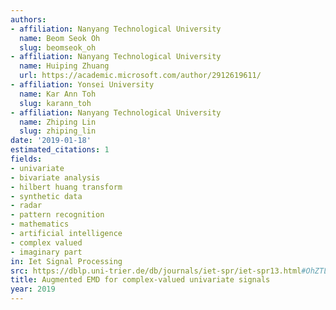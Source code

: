 ```yaml
---
authors:
- affiliation: Nanyang Technological University
  name: Beom Seok Oh
  slug: beomseok_oh
- affiliation: Nanyang Technological University
  name: Huiping Zhuang
  url: https://academic.microsoft.com/author/2912619611/
- affiliation: Yonsei University
  name: Kar Ann Toh
  slug: karann_toh
- affiliation: Nanyang Technological University
  name: Zhiping Lin
  slug: zhiping_lin
date: '2019-01-18'
estimated_citations: 1
fields:
- univariate
- bivariate analysis
- hilbert huang transform
- synthetic data
- radar
- pattern recognition
- mathematics
- artificial intelligence
- complex valued
- imaginary part
in: Iet Signal Processing
src: https://dblp.uni-trier.de/db/journals/iet-spr/iet-spr13.html#OhZTL19
title: Augmented EMD for complex-valued univariate signals
year: 2019
---
```

